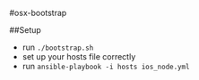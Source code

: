 #osx-bootstrap

##Setup

* run `./bootstrap.sh`
* set up your hosts file correctly
* run `ansible-playbook -i hosts ios_node.yml`
